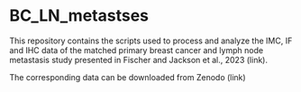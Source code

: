 # BC_LN_metastses
This repository contains the scripts used to process and analyze the IMC, IF and IHC data of the matched primary breast cancer and lymph node metastasis study presented in Fischer and Jackson et al., 2023 (link).

The corresponding data can be downloaded from Zenodo (link)
